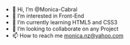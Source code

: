 - 👋 Hi, I’m @Monica-Cabral
- 👀 I’m interested in Front-End
- 🌱 I’m currently learning HTML5 and CSS3 
- 💞️ I’m looking to collaborate on any Project
- 📫 How to reach me monica.nz@yahoo.com

<!---
Monica-Cabral/Monica-Cabral is a ✨ special ✨ repository because its `README.md` (this file) appears on your GitHub profile.
You can click the Preview link to take a look at your changes.
--->
